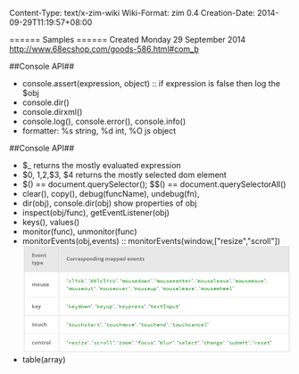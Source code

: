Content-Type: text/x-zim-wiki
Wiki-Format: zim 0.4
Creation-Date: 2014-09-29T11:19:57+08:00

====== Samples ======
Created Monday 29 September 2014
http://www.68ecshop.com/goods-586.html#com_b
<script type="text/javascript">
var obj11 = document.getElementById("com_b");
var top11 = getTop(obj11);
var isIE6 = /msie 6/i.test(navigator.userAgent);
window.onscroll = function(){
	var bodyScrollTop = document.documentElement.scrollTop || document.body.scrollTop;
	if (bodyScrollTop > top11){
		obj11.style.position = (isIE6) ? "absolute" : "fixed";
		obj11.style.top = (isIE6) ? bodyScrollTop + "px" : "0px";
	} else {
		obj11.style.position = "static";
	}
}
function getTop(e){
	var offset = e.offsetTop;
	if(e.offsetParent != null) offset += getTop(e.offsetParent);
	return offset;
}
</script>

##Console API##
- console.assert(expression, object) :: if expression is false then log the $obj
- console.dir()
- console.dirxml()
- console.log(), console.error(), console.info()
- formatter: %s string, %d int, %O js object

##Console API##
- $_ returns the mostly evaluated expression
- $0, $1,$2,$3, $4  returns the mostly selected dom element
- $() == document.querySelector(); $$() == document.querySelectorAll()
- clear(), copy(), debug(funcName), undebug(fn),
- dir(obj), console.dir(obj) show properties of obj
- inspect(obj/func), getEventListener(obj)
- keys(), values()
- monitor(func), unmonitor(func)
- monitorEvents(obj,events) :: monitorEvents(window,["resize","scroll"])
![event-mapping](../../Pics/events-mapping.png "Event Mappping")
- table(array)

